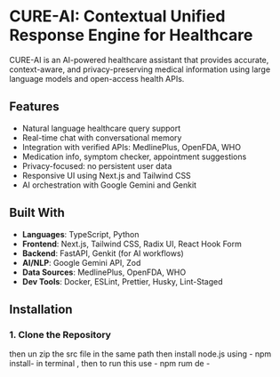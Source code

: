 # CURE-AI: Contextual Unified Response Engine for Healthcare

CURE-AI is an AI-powered healthcare assistant that provides accurate, context-aware, and privacy-preserving medical information using large language models and open-access health APIs.

## Features

- Natural language healthcare query support
- Real-time chat with conversational memory
- Integration with verified APIs: MedlinePlus, OpenFDA, WHO
- Medication info, symptom checker, appointment suggestions
- Privacy-focused: no persistent user data
- Responsive UI using Next.js and Tailwind CSS
- AI orchestration with Google Gemini and Genkit

## Built With

- **Languages**: TypeScript, Python
- **Frontend**: Next.js, Tailwind CSS, Radix UI, React Hook Form
- **Backend**: FastAPI, Genkit (for AI workflows)
- **AI/NLP**: Google Gemini API, Zod
- **Data Sources**: MedlinePlus, OpenFDA, WHO
- **Dev Tools**: Docker, ESLint, Prettier, Husky, Lint-Staged

## Installation

### 1. Clone the Repository

then un zip the src file in the same path
then install node.js using  - npm install- in terminal , then to run this use - npm rum de - 

